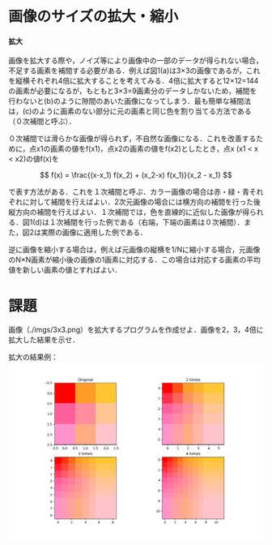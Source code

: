 # 画像のサイズの拡大・縮小

#### 拡大
画像を拡大する際や，ノイズ等により画像中の一部のデータが得られない場合，不足する画素を補間する必要がある．例えば図1(a)は3×3の画像であるが，これを縦横それぞれ4倍に拡大することを考えてみる．4倍に拡大すると12×12=144の画素が必要になるが，もともと3×3=9画素分のデータしかないため，補間を行わないと(b)のように隙間のあいた画像になってしまう．最も簡単な補間法は，(c)のように画素のない部分に元の画素と同じ色を割り当てる方法である（０次補間と呼ぶ）．

０次補間では滑らかな画像が得られず，不自然な画像になる．これを改善するために，点x1の画素の値をf(x1)，点x2の画素の値をf(x2)としたとき，点x (x1 < x < x2)の値f(x)を

$$
f(x) = \frac{(x-x_1) f(x_2) + (x_2-x) f(x_1)}{x_2 - x_1}
$$

で表す方法がある．これを１次補間と呼ぶ．カラー画像の場合は赤・緑・青それぞれに対して補間を行えばよい．2次元画像の場合には横方向の補間を行った後縦方向の補間を行えばよい．１次補間では，色を直線的に近似した画像が得られる．図1(d)は１次補間を行った例である（右端，下端の画素は０次補間）．また，図2は実際の画像に適用した例である．

逆に画像を縮小する場合は，例えば元画像の縦横を1/Nに縮小する場合，元画像のN×N画素が縮小後の画像の1画素に対応する．この場合は対応する画素の平均値を新しい画素の値とすればよい．




# 課題
画像（./imgs/3x3.png）を拡大するプログラムを作成せよ．画像を2，3，4倍に拡大した結果を示せ．

拡大の結果例：
![結果例](./etc/hokan.png)
